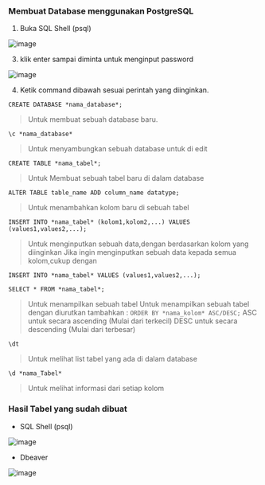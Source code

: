 ### Membuat Database menggunakan PostgreSQL

1. Buka SQL Shell (psql)

![image](https://github.com/TaufiqRahman04/pertemuan2-basis-data/assets/148308595/6732ef41-8aef-4850-abed-f0bb70bea84c)

3. klik enter sampai diminta untuk menginput password

![image](https://github.com/TaufiqRahman04/pertemuan2-basis-data/assets/148308595/838f4c15-7f86-48a9-adfb-449cac4cb5b7)

4. Ketik command dibawah sesuai perintah yang diinginkan.

`CREATE DATABASE *nama_database*;`
> Untuk membuat sebuah database baru.

`\c *nama_database*`
> Untuk menyambungkan sebuah database untuk di edit

`CREATE TABLE *nama_tabel*;`
> Untuk Membuat sebuah tabel baru di dalam database

`ALTER TABLE table_name ADD column_name datatype;`
> Untuk menambahkan kolom baru di sebuah tabel

`INSERT INTO *nama_tabel* (kolom1,kolom2,...) VALUES (values1,values2,...);`
> Untuk menginputkan sebuah data,dengan berdasarkan kolom yang diinginkan
> Jika ingin menginputkan sebuah data kepada semua kolom,cukup dengan

`INSERT INTO *nama_tabel* VALUES (values1,values2,...);`

`SELECT * FROM *nama_tabel*;`
> Untuk menampilkan sebuah tabel
> Untuk menampilkan sebuah tabel dengan diurutkan tambahkan :
`ORDER BY *nama_kolom* ASC/DESC;`
> ASC untuk secara ascending (Mulai dari terkecil)
> DESC untuk secara descending (Mulai dari terbesar)

`\dt`
> Untuk melihat list tabel yang ada di dalam database

`\d *nama_Tabel*`
> Untuk melihat informasi dari setiap kolom

### Hasil Tabel yang sudah dibuat
* SQL Shell (psql)
  
![image](https://github.com/TaufiqRahman04/pertemuan2-basis-data/assets/148308595/7ea68667-c6e8-460f-94a1-948e2e1a2d46)

* Dbeaver
  
![image](https://github.com/TaufiqRahman04/pertemuan2-basis-data/assets/148308595/39772cd9-5de1-4e5d-bc9d-7e5fa3c1a660)

